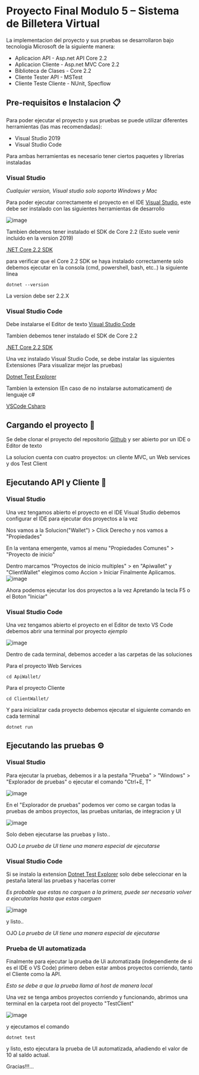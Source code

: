 # Proyecto Final Modulo 5 – Sistema de Billetera Virtual

La implementacion del proyecto y sus pruebas se desarrollaron bajo tecnologia Microsoft de la siguiente manera:

* Aplicacion API - Asp.net API Core 2.2
* Aplicacion Cliente - Asp.net MVC Core 2.2 
* Biblioteca de Clases - Core 2.2
* Cliente Tester API - MSTest
* Cliente Teste Cliente - NUnit, Specflow

## Pre-requisitos e Instalacion 📋

Para poder ejecutar el proyecto y sus pruebas se puede utilizar diferentes herramientas (las mas recomendadas):

* Visual Studio 2019
* Visual Studio Code

Para ambas herramientas es necesario tener ciertos paquetes y librerias instaladas

### Visual Studio 
_Cualquier version, Visual studio solo soporta Windows y Mac_

Para poder ejecutar correctamente el proyecto en el IDE [Visual Studio](https://visualstudio.microsoft.com/es/downloads/), este debe ser instalado con las siguientes herramientas de desarrollo

![image](https://user-images.githubusercontent.com/43735720/64465903-f139f280-d0dc-11e9-9deb-014da2f7a541.png)

Tambien debemos tener instalado el SDK de Core 2.2 (Esto suele venir incluido en la version 2019)

[.NET Core 2.2 SDK](https://dotnet.microsoft.com/download)

para verificar que el Core 2.2 SDK se haya instalado correctamente solo debemos ejecutar en la consola (cmd, powershell, bash, etc..) la siguiente linea

```
dotnet --version
```
La version debe ser 2.2.X

### Visual Studio Code

Debe instalarse el Editor de texto [Visual Studio Code](https://visualstudio.microsoft.com/es/downloads/)

Tambien debemos tener instalado el SDK de Core 2.2

[.NET Core 2.2 SDK](https://dotnet.microsoft.com/download)

Una vez instalado Visual Studio Code, se debe instalar las siguientes Extensiones (Para visualizar mejor las pruebas)

[Dotnet Test Explorer](https://marketplace.visualstudio.com/items?itemName=formulahendry.dotnet-test-explorer)

Tambien la extension (En caso de no instalarse automaticament) de lenguaje c#

[VSCode Csharp](https://marketplace.visualstudio.com/items?itemName=ms-vscode.csharp)

## Cargando el proyecto 🔧

Se debe clonar el proyecto del repositorio [Github](https://github.com/josesolanor/FinalProjectModule3) y ser abierto por un IDE o Editor de texto

La solucion cuenta con cuatro proyectos: un cliente MVC, un Web services y dos Test Client

## Ejecutando API y Cliente 🚀

### Visual Studio

Una vez tengamos abierto el proyecto en el IDE Visual Studio debemos configurar el IDE para ejecutar dos proyectos a la vez

Nos vamos a la Solucion("Wallet") > Click Derecho y nos vamos a "Propiedades"

En la ventana emergente, vamos al menu "Propiedades Comunes" > "Proyecto de inicio"

Dentro marcamos "Proyectos de inicio multiples" > en "Apiwallet" y "ClientWallet" elegimos como Accion > Iniciar
Finalmente Aplicamos.
![image](https://user-images.githubusercontent.com/43735720/64466899-5ba16180-d0e2-11e9-933f-d32b1ff06b27.png)

Ahora podemos ejecutar los dos proyectos a la vez Apretando la tecla F5 o el Boton "Iniciar"

### Visual Studio Code

Una vez tengamos abierto el proyecto en el Editor de texto VS Code debemos abrir una terminal por proyecto _ejemplo_

![image](https://user-images.githubusercontent.com/43735720/64465600-9227ae00-d0db-11e9-84bc-708bbb1e9e66.png)

Dentro de cada terminal,  debemos acceder a las carpetas de las soluciones

Para el proyecto Web Services 
```
cd ApiWallet/
```

Para el proyecto Cliente
```
cd ClientWallet/
```

Y para inicializar cada proyecto debemos ejecutar el siguiente comando en cada terminal
```
dotnet run
```

## Ejecutando las pruebas ⚙️

### Visual Studio

Para ejecutar la pruebas, debemos ir a la pestaña "Prueba" > "Windows" > "Explorador de pruebas" o ejecutar el comando "Ctrl+E, T"

![image](https://user-images.githubusercontent.com/43735720/64467160-f484ac80-d0e3-11e9-8462-ed8d685b8e91.png)

En el "Explorador de pruebas" podemos ver como se cargan todas la pruebas de ambos proyectos, las pruebas unitarias, de integracion y UI

![image](https://user-images.githubusercontent.com/43735720/64467177-3dd4fc00-d0e4-11e9-85b6-2d3a656769bf.png)

Solo deben ejecutarse las pruebas y listo..

OJO _La prueba de UI tiene una manera especial de ejecutarse_

### Visual Studio Code

Si se instalo la extension [Dotnet Test Explorer](https://marketplace.visualstudio.com/items?itemName=formulahendry.dotnet-test-explorer) solo debe seleccionar en la pestaña lateral las pruebas y hacerlas correr

_Es probable que estas no carguen a la primera, puede ser necesario volver a ejecutarlas hasta que estas carguen_

![image](https://user-images.githubusercontent.com/43735720/64467336-a1abf480-d0e5-11e9-83ea-b3418786ffbe.png)

y listo..

OJO _La prueba de UI tiene una manera especial de ejecutarse_

### Prueba de UI automatizada

Finalmente para ejecutar la prueba de Ui automatizada (independiente de si es el IDE o VS Code) primero deben estar ambos proyectos corriendo, tanto el Cliente como la API.

_Esto se debe a que la prueba llama al host de manera local_

Una vez se tenga ambos proyectos corriendo y funcionando, abrimos una terminal en la carpeta root del proyecto "TestClient"

![image](https://user-images.githubusercontent.com/43735720/64467470-cfde0400-d0e6-11e9-94d5-bdac0b07b6e3.png)

y ejecutamos el comando 
```
dotnet test
```
y listo, esto ejecutara la prueba de UI automatizada, añadiendo el valor de 10 al saldo actual.

Gracias!!!...


